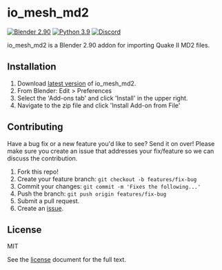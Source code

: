 # io_mesh_md2

[![Blender 2.90](https://img.shields.io/badge/blender-2.90-%23f4792b.svg)]() [![Python 3.9](https://img.shields.io/badge/python-3.9-blue.svg)]() [![Discord](https://img.shields.io/badge/discord-chat-7289DA.svg)](https://discord.gg/KvwmdXA)

io_mesh_md2 is a Blender 2.90 addon for importing Quake II MD2 files.

## Installation
1. Download [latest version](https://github.com/joshuaskelly/io_mesh_md2/releases/latest) of io_mesh_md2.
2. From Blender: Edit > Preferences
3. Select the 'Add-ons tab' and click 'Install' in the upper right.
4. Navigate to the zip file and click 'Install Add-on from File'

## Contributing
Have a bug fix or a new feature you'd like to see? Send it on over! Please make sure you create an issue that addresses your fix/feature so we can discuss the contribution.

1. Fork this repo!
2. Create your feature branch: `git checkout -b features/fix-bug`
3. Commit your changes: `git commit -m 'Fixes the following...'`
4. Push the branch: `git push origin features/fix-bug`
5. Submit a pull request.
6. Create an [issue](https://github.com/joshuaskelly/io_mesh_md2/issues/new).

## License
MIT

See the [license](./LICENSE) document for the full text.
